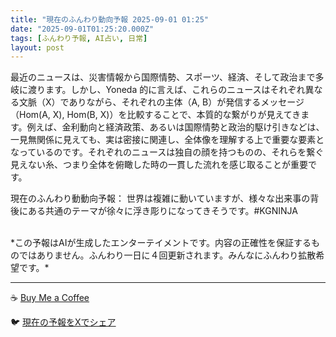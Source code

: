 ```yaml
---
title: "現在のふんわり動向予報 2025-09-01 01:25"
date: "2025-09-01T01:25:20.000Z"
tags: [ふんわり予報, AI占い, 日常]
layout: post
---
```


最近のニュースは、災害情報から国際情勢、スポーツ、経済、そして政治まで多岐に渡ります。しかし、Yoneda 的に言えば、これらのニュースはそれぞれ異なる文脈（X）でありながら、それぞれの主体（A, B）が発信するメッセージ（Hom(A, X), Hom(B, X)）を比較することで、本質的な繋がりが見えてきます。例えば、金利動向と経済政策、あるいは国際情勢と政治的駆け引きなどは、一見無関係に見えても、実は密接に関連し、全体像を理解する上で重要な要素となっているのです。それぞれのニュースは独自の顔を持つものの、それらを繋ぐ見えない糸、つまり全体を俯瞰した時の一貫した流れを感じ取ることが重要です。

現在のふんわり動動向予報：
世界は複雑に動いていますが、様々な出来事の背後にある共通のテーマが徐々に浮き彫りになってきそうです。#KGNINJA

<br>
*この予報はAIが生成したエンターテイメントです。内容の正確性を保証するものではありません。ふんわり一日に４回更新されます。みんなにふんわり拡散希望です。*

---
☕️ [Buy Me a Coffee](https://www.buymeacoffee.com/kgninja)

🐦 [現在の予報をXでシェア](https://twitter.com/intent/tweet?text=%E7%8F%BE%E5%9C%A8%E3%81%AE%E3%81%B5%E3%82%93%E3%82%8F%E3%82%8A%E4%BA%88%E5%A0%B1%3A%20%E3%80%8C%E6%9C%80%E8%BF%91%E3%81%AE%E3%83%8B%E3%83%A5%E3%83%BC%E3%82%B9%E3%81%AF%E3%80%81%E7%81%BD%E5%AE%B3%E6%83%85%E5%A0%B1%E3%81%8B%E3%82%89%E5%9B%BD%E9%9A%9B%E6%83%85%E5%8B%A2%E3%80%81%E3%82%B9%E3%83%9D%E3%83%BC%E3%83%84%E3%80%81%E7%B5%8C%E6%B8%88%E3%80%81%E3%81%9D%E3%81%97%E3%81%A6%E6%94%BF%E6%B2%BB%E3%81%BE%E3%81%A7%E5%A4%9A%E5%B2%90%E3%81%AB%E6%B8%A1%E3%82%8A%E3%81%BE%E3%81%99%E3%80%82%E3%80%8D%23KGNINJA%20%E7%B6%9A%E3%81%8D%E3%81%AF%E3%83%96%E3%83%AD%E3%82%B0%E3%81%A7%EF%BC%81%F0%9F%91%87&url=https%3A%2F%2Fkg-ninja.github.io%2FFunwariyoso%2F)
